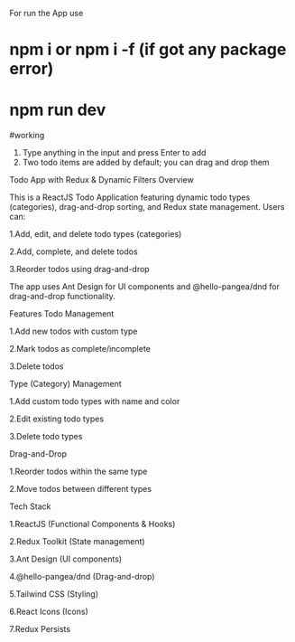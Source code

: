 For run the App use 
# npm i or npm i -f (if got any package error)
# npm run dev

#working
1. Type anything in the input and press Enter to add
2. Two todo items are added by default; you can drag and drop them

Todo App with Redux & Dynamic Filters
Overview

This is a ReactJS Todo Application featuring dynamic todo types (categories), drag-and-drop sorting, and Redux state management. Users can:

1.Add, edit, and delete todo types (categories)

2.Add, complete, and delete todos

3.Reorder todos using drag-and-drop


The app uses Ant Design for UI components and @hello-pangea/dnd for drag-and-drop functionality.

Features
Todo Management

1.Add new todos with custom type

2.Mark todos as complete/incomplete

3.Delete todos

Type (Category) Management

1.Add custom todo types with name and color

2.Edit existing todo types

3.Delete todo types


Drag-and-Drop

1.Reorder todos within the same type

2.Move todos between different types

Tech Stack

1.ReactJS (Functional Components & Hooks)

2.Redux Toolkit (State management)

3.Ant Design (UI components)

4.@hello-pangea/dnd (Drag-and-drop)

5.Tailwind CSS (Styling)

6.React Icons (Icons)

7.Redux Persists

